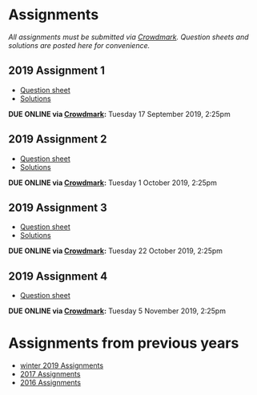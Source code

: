 # Assignments

_All assignments must be submitted via [Crowdmark](https://crowdmark.com/).  Question sheets and solutions are posted here for convenience._

## 2019 Assignment 1

- [Question sheet](./3aa1_2019f.pdf)
- [Solutions](./3aa1s_2019f.pdf)

**DUE ONLINE via [Crowdmark](https://crowdmark.com/):** Tuesday 17 September 2019, 2:25pm

## 2019 Assignment 2

- [Question sheet](./3aa2_2019f.pdf)
- [Solutions](./3aa2s_2019f.pdf)

**DUE ONLINE via [Crowdmark](https://crowdmark.com/):** Tuesday 1 October 2019, 2:25pm

## 2019 Assignment 3

- [Question sheet](./3aa3_2019f.pdf)
- [Solutions](./3aa3s_2019f.pdf)

**DUE ONLINE via [Crowdmark](https://crowdmark.com/):** Tuesday 22 October 2019, 2:25pm

## 2019 Assignment 4

- [Question sheet](./3aa4_2019f.pdf)

**DUE ONLINE via [Crowdmark](https://crowdmark.com/):** Tuesday 5 November 2019, 2:25pm

# Assignments from previous years

- [winter 2019 Assignments](./2019w/assignments.md)
- [2017 Assignments](./2017/assignments.md)
- [2016 Assignments](./2016/assignments.md)
